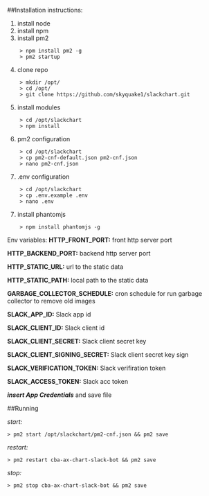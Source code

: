 
##Installation instructions:

1. install node
2. install npm
3. install pm2
```
    > npm install pm2 -g
    > pm2 startup
```
4. clone repo
```
    > mkdir /opt/
    > cd /opt/
    > git clone https://github.com/skyquake1/slackchart.git
```
5. install modules
```
    > cd /opt/slackchart
    > npm install
```
6. pm2 configuration
```
    > cd /opt/slackchart
    > cp pm2-cnf-default.json pm2-cnf.json
    > nano pm2-cnf.json
```
7. .env configuration
```
    > cd /opt/slackchart
    > cp .env.example .env
    > nano .env
```
7. install phantomjs
```
    > npm install phantomjs -g
```
Env variables:
**HTTP_FRONT_PORT:** front http server port

**HTTP_BACKEND_PORT:** backend http server port

**HTTP_STATIC_URL:** url to the static data

**HTTP_STATIC_PATH:** local path to the static data

**GARBAGE_COLLECTOR_SCHEDULE:** cron schedule for run garbage collector to remove old images

**SLACK_APP_ID:** Slack app id

**SLACK_CLIENT_ID:** Slack client id

**SLACK_CLIENT_SECRET:** Slack client secret key

**SLACK_CLIENT_SIGNING_SECRET:** Slack client secret key sign

**SLACK_VERIFICATION_TOKEN:** Slack verifiration token

**SLACK_ACCESS_TOKEN:** Slack acc token

***insert App Credentials*** and save file



##Running

*start:*

    > pm2 start /opt/slackchart/pm2-cnf.json && pm2 save

*restart:*

    > pm2 restart cba-ax-chart-slack-bot && pm2 save

*stop:*

    > pm2 stop cba-ax-chart-slack-bot && pm2 save






